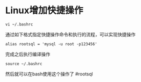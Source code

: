 # Linux增加快捷操作

```
vi ~/.bashrc
```

通过如下格式指定快捷操作命令和执行的流程，可以实现快捷操作

```
alias rootsql = 'mysql -u root -p123456'
```

完成之后执行编译操作

```
source ~/.bashrc
```

然后就可以在bash使用这个操作了
#rootsql

